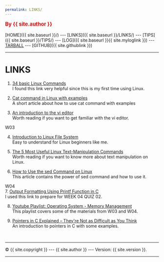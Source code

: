 ```yaml
---
permalink: LINKS/
---
```

<span style="color:red; font-weight:bold; font-size:larger;">By {{ site.author }}</span>
<br><br>
[HOME]({{ site.baseurl }}/) ---
[LINKS]({{ site.baseurl }}/LINKS/) ---
[TIPS]({{ site.baseurl }}/TIPS/) ---
[LOG]({{ site.baseurl }}{{ site.myloglink }}) ---
[TARBALL](SandBox/cbkadal.tar.xz) ---
[GITHUB]({{ site.githublink }})
<br>
<hr>

# LINKS
1. [34 basic Linux Commands](https://www.hostinger.com/tutorials/linux-commands)<br>
I found this link very helpful since this is my first time using Linux.

2. [Cat command in Linux with examples](https://www.geeksforgeeks.org/cat-command-in-linux-with-examples/)<br>
A short article about how to use cat command with examples

3. [An introduction to the vi editor](https://www.redhat.com/sysadmin/introduction-vi-editor)<br>
Worth reading if you want to get familiar with the vi editor.

W03<br>

4. [Introduction to Linux File System](https://www.partitionwizard.com/partitionmagic/linux-file-system.html)<br>
Easy to understand for Linux beginners like me.

5. [The 5 Most Useful Linux Text-Manipulation Commands](https://www.makeuseof.com/best-linux-text-manipulation-commands/)<br>
Worth reading if you want to know more about text manipulation on Linux.

6. [How to Use the sed Command on Linux](https://www.howtogeek.com/666395/how-to-use-the-sed-command-on-linux/)<br>
This article contains the power of sed command and how to use it.

W04<br>
7. [Output Formatting Using Printf Function in C](https://www.knowprogram.com/c-programming/printf-in-c/#:~:text=Output%20Formatting%20Using%20Printf%20Function%20in%20C%201,with%20a%20String%20using%20printf%20in%20C%20)<br>
I used this link to prepare for WEEK 04 QUIZ 02.

8. [Youtube Playlist: Operating System - Memory Management](https://www.youtube.com/playlist?list=PLskQvPDUk0sJnmLgi4qBRyshlmHydbsAJ)<br>
This playlist covers some of the materials from W03 and W04.

9. [Pointers in C Explained – They're Not as Difficult as You Think](https://www.freecodecamp.org/news/pointers-in-c-are-not-as-difficult-as-you-think/)<br>
An introduction to pointers in C with some examples.
<br>
<hr>
&copy; {{ site.copyright }} --- {{ site.author }} --- Version: {{ site.version }}.
<hr>
<br>
